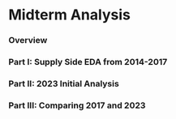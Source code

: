 # Midterm Analysis

### Overview


### Part I: Supply Side EDA from 2014-2017


### Part II: 2023 Initial Analysis


### Part III: Comparing 2017 and 2023
